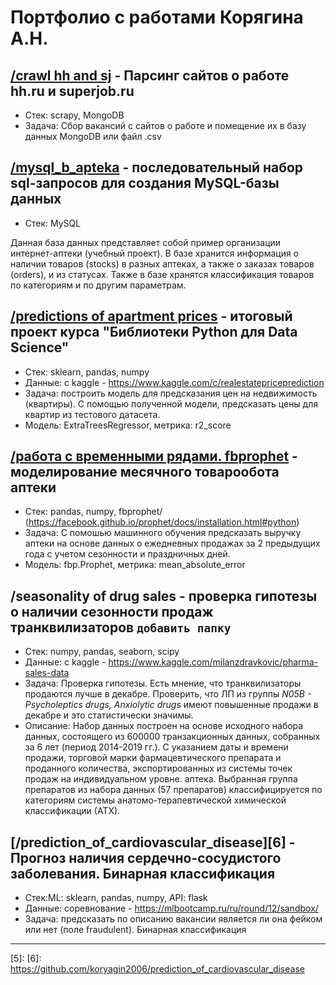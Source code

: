 # Портфолио с работами Корягина А.Н.

## [/crawl hh and sj][1] - Парсинг сайтов о работе hh.ru и superjob.ru
- Стек: scrapy, MongoDB
- Задача: Сбор вакансий с сайтов о работе и помещение их в базу данных MongoDB или файл .csv

## [/mysql_b_apteka][2] - последовательный набор sql-запросов для создания MySQL-базы данных
- Стек: MySQL

Данная база данных представляет собой пример организации интернет-аптеки (учебный проект). В базе хранится информация о наличии товаров (stocks) в разных аптеках, а также о заказах товаров (orders), и из статусах. Также в базе хранятся классификация товаров по категориям и по другим параметрам.

## [/predictions of apartment prices][3] - итоговый проект курса "Библиотеки Python для Data Science"
- Стек: sklearn, pandas, numpy
- Данные: с kaggle - https://www.kaggle.com/c/realestatepriceprediction
- Задача: построить модель для предсказания цен на недвижимость (квартиры). С помощью полученной модели, предсказать цены для квартир из тестового датасета.
- Модель: ExtraTreesRegressor, метрика: r2_score

## [/работа с временными рядами. fbprophet][4] - моделирование месячного товарообота аптеки
- Стек: pandas, numpy, fbprophet/ (https://facebook.github.io/prophet/docs/installation.html#python)
- Задача: С помошью машинного обучения предсказать выручку аптеки на основе данных о ежедневных продажах за 2 предыдущих года с учетом сезонности и праздничных дней.
- Модель: fbp.Prophet, метрика: mean_absolute_error

## /seasonality of drug sales - проверка гипотезы о наличии сезонности продаж транквилизаторов `добавить папку`
- Стек: numpy, pandas, seaborn, scipy
- Данные: с kaggle - https://www.kaggle.com/milanzdravkovic/pharma-sales-data
- Задача: Проверка гипотезы. Есть мнение, что транквилизаторы продаются лучше в декабре. Проверить, что ЛП из группы *N05B - Psycholeptics drugs, Anxiolytic drugs* имеют повышенные продажи в декабре и это статистически значимы.
- Описание: Набор данных построен на основе исходного набора данных, состоящего из 600000 транзакционных данных, собранных за 6 лет (период 2014-2019 гг.). С указанием даты и времени продажи, торговой марки фармацевтического препарата и проданного количества, экспортированных из системы точек продаж на индивидуальном уровне. аптека. Выбранная группа препаратов из набора данных (57 препаратов) классифицируется по категориям системы анатомо-терапевтической химической классификации (АТХ).

## [/prediction_of_cardiovascular_disease][6] - Прогноз наличия сердечно-сосудистого заболевания. Бинарная классификация
- Стек:ML: sklearn, pandas, numpy, API: flask
- Данные: соревнование - https://mlbootcamp.ru/ru/round/12/sandbox/
- Задача: предсказать по описанию вакансии является ли она фейком или нет (поле fraudulent). Бинарная классификация

---
[1]: https://github.com/koryagin2006/portfolio/tree/main/crawl%20hh%20and%20sj
[2]: https://github.com/koryagin2006/portfolio/tree/main/mysql_b_apteka
[3]: https://github.com/koryagin2006/portfolio/tree/main/predictions%20of%20apartment%20prices
[4]: https://github.com/koryagin2006/portfolio/tree/main/%D0%A0%D0%B0%D0%B1%D0%BE%D1%82%D0%B0%20%D1%81%20%D0%B2%D1%80%D0%B5%D0%BC%D0%B5%D0%BD%D0%BD%D1%8B%D0%BC%D0%B8%20%D1%80%D1%8F%D0%B4%D0%B0%D0%BC%D0%B8.%20fbprophet
[5]:
[6]: https://github.com/koryagin2006/prediction_of_cardiovascular_disease

